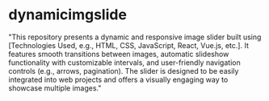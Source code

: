 # dynamicimgslide

"This repository presents a dynamic and responsive image slider built using [Technologies Used, e.g., HTML, CSS, JavaScript, React, Vue.js, etc.]. It features smooth transitions between images, automatic slideshow functionality with customizable intervals, and user-friendly navigation controls (e.g., arrows, pagination). The slider is designed to be easily integrated into web projects and offers a visually engaging way to showcase multiple images."
